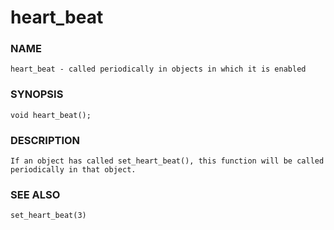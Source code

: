 # heart_beat

### NAME

    heart_beat - called periodically in objects in which it is enabled

### SYNOPSIS

    void heart_beat();

### DESCRIPTION

    If an object has called set_heart_beat(), this function will be called
    periodically in that object.

### SEE ALSO

    set_heart_beat(3)

